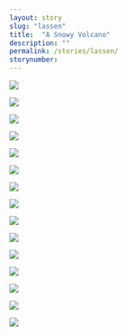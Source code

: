 ```yaml
---
layout: story
slug: "lassen"
title:  "A Snowy Volcano"
description: ""
permalink: /stories/lassen/
storynumber: 
---
```

![](/images/{{page.slug}}/2239-2.jpg)

![](/images/{{page.slug}}/2277.jpg)

![](/images/{{page.slug}}/2327-2.jpg)

![](/images/{{page.slug}}/2342.jpg)

![](/images/{{page.slug}}/2437-2.jpg)

![](/images/{{page.slug}}/2459.jpg)

![](/images/{{page.slug}}/2477-2.jpg)

![](/images/{{page.slug}}/2496-2.jpg)

![](/images/{{page.slug}}/2513-2.jpg)

![](/images/{{page.slug}}/2518.jpg)

![](/images/{{page.slug}}/2557-2.jpg)

![](/images/{{page.slug}}/2570.jpg)

![](/images/{{page.slug}}/2585.jpg)

![](/images/{{page.slug}}/2586.jpg)

![](/images/{{page.slug}}/2596-2.jpg)

